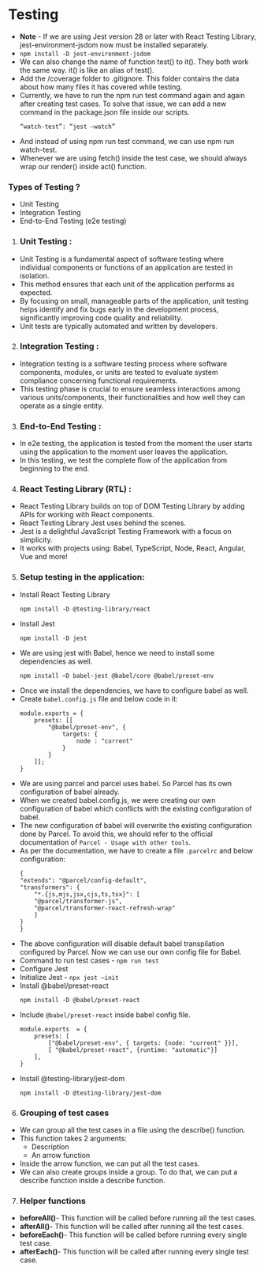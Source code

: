 # Testing

- **Note** - If we are using Jest version 28 or later with React Testing Library, jest-environment-jsdom now must be installed separately.
- `npm install -D jest-environment-jsdom` 
- We can also change the name of function  test() to it(). They both work the same way. it() is like an alias of test().
- Add the /coverage folder to .gitignore. This folder contains the data about how many files it has covered while testing. 
- Currently, we have to run the npm run test command again and again after creating test cases. To solve that issue, we can add a new command in the package.json file inside our scripts. 
    ```
    “watch-test”: “jest –watch” 
    ```
- And instead of using npm run test command, we can use npm run watch-test. 
- Whenever we are using  fetch() inside the test case, we should always wrap our render() inside act() function.

### Types of Testing ?
- Unit Testing 
- Integration Testing 
- End-to-End Testing (e2e testing) 
1. ### Unit Testing :
- Unit Testing is a fundamental aspect of software testing 
where individual components or functions of an application 
are tested in isolation. 
- This method ensures that each unit of the application performs as expected. 
- By focusing on small, manageable parts of the application, 
unit testing helps identify and fix bugs early in the 
development process, significantly improving code quality 
and reliability. 
- Unit tests are typically automated and written by 
 developers. 
2. ### Integration Testing :
- Integration testing is a software testing process where 
software components, modules, or units are tested to 
evaluate system compliance concerning functional requirements. 
- This testing phase is crucial to ensure seamless interactions among various units/components, their functionalities and how well they can operate as a single entity. 
3. ### End-to-End Testing :
- In e2e testing, the application is tested from the moment 
the user starts using the application to the moment user 
leaves the application. 
- In this testing, we test the complete flow of the application from beginning to the end. 

4. ###  React Testing Library (RTL) :
- React Testing Library builds on top of DOM Testing  Library by adding APIs for working with React components. 
- React Testing Library Jest uses behind the scenes. 
- Jest is a delightful JavaScript Testing Framework with a focus on simplicity. 
- It works with projects using: Babel, TypeScript, Node, React, Angular, Vue and more!

5. ### Setup testing in the application:
- Install React Testing Library 
    ```
    npm install -D @testing-library/react
    ```
- Install Jest 
    ```
    npm install -D jest
    ```
- We are using jest with Babel, hence we need to install some 
dependencies as well. 
    ```
    npm install –D babel-jest @babel/core @babel/preset-env
    ```
-  Once we install the dependencies, we have to configure babel as well. 
- Create `babel.config.js`  file and below code in it: 
    ```
    module.exports = {
        presets: [[
            "@babel/preset-env", {
                targets: {
                    node : "current"
                }
            }
        ]];
    }
    ```
- We are using parcel and parcel uses babel. So Parcel has its own configuration of babel already. 
- When we created babel.config.js, we were creating our own configuration of babel which conflicts with the existing configuration of babel. 
- The new configuration of babel will overwrite the existing configuration done by Parcel. To avoid this, we should refer to the official documentation of  `Parcel - Usage with other tools`. 
- As per the documentation, we have to create a file `.parcelrc` and below 
configuration: 
    ```
    {
    "extends": "@parcel/config-default",
    "transformers": {
        "*.{js,mjs,jsx,cjs,ts,tsx}": [
        "@parcel/transformer-js",
        "@parcel/transformer-react-refresh-wrap"
        ]
    }
    }
    ```
- The above configuration will disable default babel transpilation configured by Parcel. Now we can use our own config file for Babel. 
- Command to run test cases -  `npm run test` 
- Configure Jest 
- Initialize Jest - `npx jest –init` 
-  Install @babel/preset-react
    ```
    npm install -D @babel/preset-react
    ``` 
- Include `@babel/preset-react` inside babel config file.
    ```
    module.exports  = {
        presets: [
            ["@babel/preset-env", { targets: {node: "current" }}],
            [ "@babel/preset-react", {runtime: "automatic"}]
        ],
    }
    ```
- Install @testing-library/jest-dom 
    ```
    npm install -D @testing-library/jest-dom
    ```

6. ### Grouping of test cases 
- We can group all the test cases in a file using the  describe() function. 
- This function takes 2 arguments: 
    - Description 
    - An arrow function 
- Inside the arrow function, we can put all the test cases. 
- We can also create groups inside a group. To do that, we can put a describe function inside a describe function. 

7. ### Helper functions 
- **beforeAll()**- This function will be called before running all the test cases. 
- **afterAll()**- This function will be called after running all the test cases. 
- **beforeEach()**- This function will be called before running every single test case. 
- **afterEach()**- This function will be called after running every 
 single test case. 